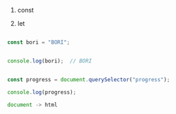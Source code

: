 1. const

2. let

```javascript

const bori = "BORI";


console.log(bori);  // BORI


const progress = document.querySelector("progress");

console.log(progress);

document -> html
```
